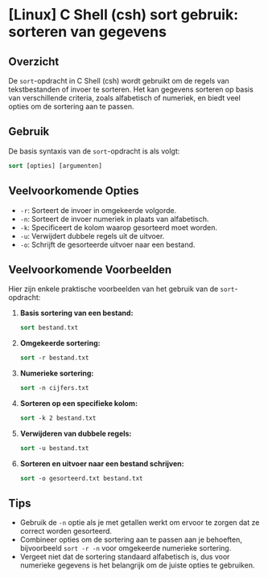 # [Linux] C Shell (csh) sort gebruik: sorteren van gegevens

## Overzicht
De `sort`-opdracht in C Shell (csh) wordt gebruikt om de regels van tekstbestanden of invoer te sorteren. Het kan gegevens sorteren op basis van verschillende criteria, zoals alfabetisch of numeriek, en biedt veel opties om de sortering aan te passen.

## Gebruik
De basis syntaxis van de `sort`-opdracht is als volgt:

```csh
sort [opties] [argumenten]
```

## Veelvoorkomende Opties
- `-r`: Sorteert de invoer in omgekeerde volgorde.
- `-n`: Sorteert de invoer numeriek in plaats van alfabetisch.
- `-k`: Specificeert de kolom waarop gesorteerd moet worden.
- `-u`: Verwijdert dubbele regels uit de uitvoer.
- `-o`: Schrijft de gesorteerde uitvoer naar een bestand.

## Veelvoorkomende Voorbeelden
Hier zijn enkele praktische voorbeelden van het gebruik van de `sort`-opdracht:

1. **Basis sortering van een bestand:**
   ```csh
   sort bestand.txt
   ```

2. **Omgekeerde sortering:**
   ```csh
   sort -r bestand.txt
   ```

3. **Numerieke sortering:**
   ```csh
   sort -n cijfers.txt
   ```

4. **Sorteren op een specifieke kolom:**
   ```csh
   sort -k 2 bestand.txt
   ```

5. **Verwijderen van dubbele regels:**
   ```csh
   sort -u bestand.txt
   ```

6. **Sorteren en uitvoer naar een bestand schrijven:**
   ```csh
   sort -o gesorteerd.txt bestand.txt
   ```

## Tips
- Gebruik de `-n` optie als je met getallen werkt om ervoor te zorgen dat ze correct worden gesorteerd.
- Combineer opties om de sortering aan te passen aan je behoeften, bijvoorbeeld `sort -r -n` voor omgekeerde numerieke sortering.
- Vergeet niet dat de sortering standaard alfabetisch is, dus voor numerieke gegevens is het belangrijk om de juiste opties te gebruiken.